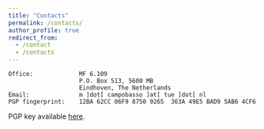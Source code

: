```yaml
---
title: "Contacts"
permalink: /contacts/
author_profile: true
redirect_from:
  - /contact
  - /contacts
---
```


    Office:             MF 6.109 
                        P.O. Box 513, 5600 MB
                        Eindhoven, The Netherlands
    Email:              m ]dot[ campobasso ]at[ tue ]dot[ nl
    PGP fingerprint:    12BA 62CC 06F9 8750 9265  363A 49E5 BAD9 5AB6 4CF6


PGP key available [here](/files/pgp.txt).